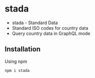 # stada
* stada - Standard Data
* Standard ISO codes for country data
* Query country data in GraphQL mode


## Installation
Using npm 
```
npm i stada
```

